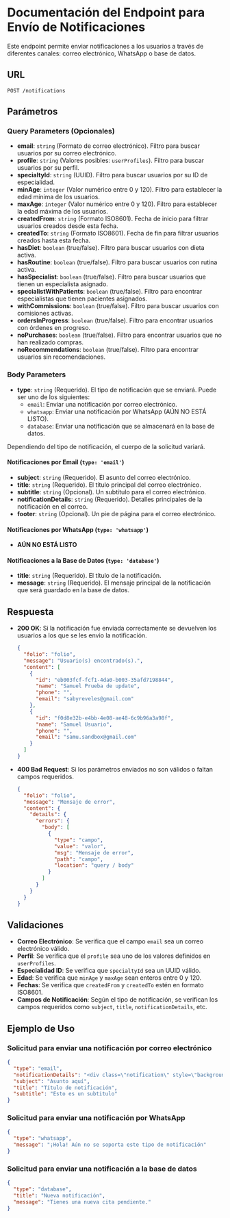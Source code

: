 # Documentación del Endpoint para Envío de Notificaciones

Este endpoint permite enviar notificaciones a los usuarios a través de diferentes canales: correo electrónico, WhatsApp o base de datos.

## URL

`POST /notifications`

## Parámetros

### Query Parameters (Opcionales)

- **email**: `string` (Formato de correo electrónico). Filtro para buscar usuarios por su correo electrónico.
- **profile**: `string` (Valores posibles: `userProfiles`). Filtro para buscar usuarios por su perfil.
- **specialtyId**: `string` (UUID). Filtro para buscar usuarios por su ID de especialidad.
- **minAge**: `integer` (Valor numérico entre 0 y 120). Filtro para establecer la edad mínima de los usuarios.
- **maxAge**: `integer` (Valor numérico entre 0 y 120). Filtro para establecer la edad máxima de los usuarios.
- **createdFrom**: `string` (Formato ISO8601). Fecha de inicio para filtrar usuarios creados desde esta fecha.
- **createdTo**: `string` (Formato ISO8601). Fecha de fin para filtrar usuarios creados hasta esta fecha.
- **hasDiet**: `boolean` (true/false). Filtro para buscar usuarios con dieta activa.
- **hasRoutine**: `boolean` (true/false). Filtro para buscar usuarios con rutina activa.
- **hasSpecialist**: `boolean` (true/false). Filtro para buscar usuarios que tienen un especialista asignado.
- **specialistWithPatients**: `boolean` (true/false). Filtro para encontrar especialistas que tienen pacientes asignados.
- **withCommissions**: `boolean` (true/false). Filtro para buscar usuarios con comisiones activas.
- **ordersInProgress**: `boolean` (true/false). Filtro para encontrar usuarios con órdenes en progreso.
- **noPurchases**: `boolean` (true/false). Filtro para encontrar usuarios que no han realizado compras.
- **noRecommendations**: `boolean` (true/false). Filtro para encontrar usuarios sin recomendaciones.

### Body Parameters

- **type**: `string` (Requerido). El tipo de notificación que se enviará. Puede ser uno de los siguientes:
  - `email`: Enviar una notificación por correo electrónico.
  - `whatsapp`: Enviar una notificación por WhatsApp (AÚN NO ESTÁ LISTO).
  - `database`: Enviar una notificación que se almacenará en la base de datos.

Dependiendo del tipo de notificación, el cuerpo de la solicitud variará.

#### Notificaciones por Email (`type: 'email'`)

- **subject**: `string` (Requerido). El asunto del correo electrónico.
- **title**: `string` (Requerido). El título principal del correo electrónico.
- **subtitle**: `string` (Opcional). Un subtítulo para el correo electrónico.
- **notificationDetails**: `string` (Requerido). Detalles principales de la notificación en el correo.
- **footer**: `string` (Opcional). Un pie de página para el correo electrónico.

#### Notificaciones por WhatsApp (`type: 'whatsapp'`)

- **AÚN NO ESTÁ LISTO**

#### Notificaciones a la Base de Datos (`type: 'database'`)

- **title**: `string` (Requerido). El título de la notificación.
- **message**: `string` (Requerido). El mensaje principal de la notificación que será guardado en la base de datos.

## Respuesta

- **200 OK**: Si la notificación fue enviada correctamente se devuelven los usuarios a los que se les envio la notificación.

  ```json
  {
    "folio": "folio",
    "message": "Usuario(s) encontrado(s).",
    "content": [
      {
        "id": "eb003fcf-fcf1-4da0-b003-35afd7198844",
        "name": "Samuel Prueba de update",
        "phone": "",
        "email": "sabyreveles@gmail.com"
      },
      {
        "id": "f0d8e32b-e4bb-4e08-ae48-6c9b96a3a98f",
        "name": "Samuel Usuario",
        "phone": "",
        "email": "samu.sandbox@gmail.com"
      }
    ]
  }
  ```

- **400 Bad Request**: Si los parámetros enviados no son válidos o faltan campos requeridos.
  ```json
  {
    "folio": "folio",
    "message": "Mensaje de error",
    "content": {
      "details": {
        "errors": {
          "body": [
            {
              "type": "campo",
              "value": "valor",
              "msg": "Mensaje de error",
              "path": "campo",
              "location": "query / body"
            }
          ]
        }
      }
    }
  }
  ```

## Validaciones

- **Correo Electrónico**: Se verifica que el campo `email` sea un correo electrónico válido.
- **Perfil**: Se verifica que el `profile` sea uno de los valores definidos en `userProfiles`.
- **Especialidad ID**: Se verifica que `specialtyId` sea un UUID válido.
- **Edad**: Se verifica que `minAge` y `maxAge` sean enteros entre 0 y 120.
- **Fechas**: Se verifica que `createdFrom` y `createdTo` estén en formato ISO8601.
- **Campos de Notificación**: Según el tipo de notificación, se verifican los campos requeridos como `subject`, `title`, `notificationDetails`, etc.

## Ejemplo de Uso

### Solicitud para enviar una notificación por correo electrónico

```json
{
  "type": "email",
  "notificationDetails": "<div class=\"notification\" style=\"background-color: #fff; border-left: 5px solid #007bff; padding: 20px 25px; box-shadow: 0 2px 6px rgba(0, 0, 0, 0.1); border-radius: 4px; max-width: 400px; text-align: left;\"><p class=\"notification-title\" style=\"font-size: 18px; font-weight: bold; margin: 0; color: #333;\">🔔 Notificación</p><p class=\"notification-body\" style=\"font-size: 14px; color: #555; margin-top: 10px;\">Prueba de notificación</p></div>",
  "subject": "Asunto aquí",
  "title": "Título de notificación",
  "subtitle": "Esto es un subtitulo"
}
```

### Solicitud para enviar una notificación por WhatsApp

```json
{
  "type": "whatsapp",
  "message": "¡Hola! Aún no se soporta este tipo de notificación"
}
```

### Solicitud para enviar una notificación a la base de datos

```json
{
  "type": "database",
  "title": "Nueva notificación",
  "message": "Tienes una nueva cita pendiente."
}
```
